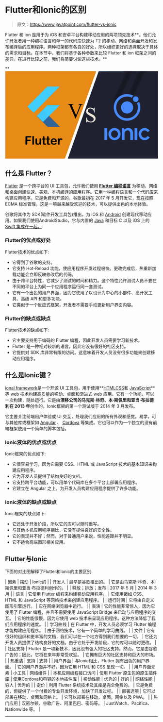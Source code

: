 # Flutter和Ionic的区别

> 原文：<https://www.javatpoint.com/flutter-vs-ionic>

Flutter 和 ion 是用于为 iOS 和安卓平台构建移动应用的两项领先技术**。他们允许开发者用一种编程语言和单一的代码库快速为 T2 的移动、网络和桌面开发和发布编译后的应用程序。两种框架都有各自的好处，所以组织更好的选择取决于具体的需求和目标。在本节中，我们将基于各种参数来比较 Flutter 和 ion 框架之间的差异。在进行比较之前，我们将简要讨论这些技术。**

**![Flutter vs Ionic](img/6aab07c41a30654a0089361550fc63c3.png)

## 什么是 Flutter？

[Flutter](https://www.javatpoint.com/flutter) 是一个跨平台的 UI 工具包，允许我们使用 [**Flutter 编程语言**](https://www.javatpoint.com/flutter-dart-programming) 为移动、网络和桌面创建快速、美观、本机编译的应用程序。它用一种编程语言和一个代码库来构建应用程序。它是免费和开源的。谷歌最初在 2017 年 5 月开发它，现在按照 ECMA 标准管理。这是一项越来越受欢迎的技术，可以提供出色的本地体验。

谷歌将其作为 SDK(软件开发工具包)推出，为 iOS 和 [Android](https://www.javatpoint.com/android-tutorial) 创建现代移动应用。如果我们使用AndroidStudio，它与内置的 [Java](https://www.javatpoint.com/java-tutorial) 和目标 C 以及 iOS 上的 [Swift 集成在一起。](https://www.javatpoint.com/ios-development-using-swift)

### Flutter的优点或好处

Flutter技术的优点如下:

*   它得到了谷歌的支持。
*   它支持 Hot-Reload 功能，使应用程序开发过程极快。更改完成后，热重新加载功能会立即反映修改后的代码。
*   由于跨平台特性，它减少了测试的时间和精力。这个特性允许测试人员不要在不同的平台上为同一个应用程序运行同一套测试。
*   它有一个出色的用户界面，因为它使用了以设计为中心的小部件、高开发工具、高级 API 和更多功能。
*   它类似于一个反应式框架，开发者不需要手动更新用户界面内容。

### Flutter的缺点或缺点

Flutter技术的缺点如下:

*   它主要支持用于编码的 Flutter 编程，因此开发人员需要学习新技术。
*   Flutter 是一种相对较新的语言，因此它没有很好的社区支持。
*   它提供对 SDK 库非常有限的访问。这意味着开发人员没有很多功能来创建移动应用程序。

## 什么是Ionic键？

[ional framework](https://www.javatpoint.com/ionic)是一个开源 UI 工具包，用于使用**[HTML](https://www.javatpoint.com/html-tutorial)[CSS](https://www.javatpoint.com/css-tutorial)和 [JavaScript](https://www.javatpoint.com/javascript-tutorial)** 等 web 技术构建高质量的移动、桌面和渐进式 web 应用。它有一个功能，可以一次构建，随处运行。它是由**漂移公司的马克斯·林奇、本·斯佩里和亚当·布拉德利在 2013 年**创作的。Ionic框架的第一个测试版于 2014 年 3 月发布。

它主要关注前端用户体验或 UI 交互，处理我们应用的所有外观和感觉。易学，可与其他库或框架如 [Angular](https://www.javatpoint.com/angularjs-tutorial) 、 [Cordova](https://www.javatpoint.com/apache-cordova) 等集成。它也可以作为一个独立的没有前端框架使用一个简单的脚本包括。

### Ionic液体的优点或优点

Ionic框架的优点如下:

*   它很容易学习，因为它需要 CSS、HTML 或 JavaScript 技术的基本知识来构建应用程序。
*   它为开发人员提供了结构良好的文档。
*   它支持跨平台功能，可以用单个代码库在多个平台上部署应用程序。
*   它建立在 Angular 之上，为开发人员构建应用程序提供了许多功能。

### Ionic液体的缺点或缺点

Ionic框架的缺点如下:

*   它还处于开发阶段，所以它的库可以随时重写。
*   与其他本机应用程序相比，它没有提供良好的安全性。
*   它的表现并不好；然而，对于普通用户来说，性能差距并不明显。
*   它不适合高端图形相关应用。

## Flutter与Ionic

下面的对比图解释了Flutter和Ionic的主要区别:

| 因素 | 摆动 | Ionic的 |
| 开发人 | 最早是谷歌推出的。 | 它是由马克斯·林奇、本·斯佩里和亚当·布拉德利创作的。 |
| 释放；排放；发布 | 2017 年 5 月 | 2014 年 3 月 |
| 语言 | 它使用 Flutter 编程来构建移动应用程序。 | 它使用诸如 CSS、HTML 和 JavaScript 等网络技术来创建应用程序。 |
| 运行时间 | 它将由自定义图形引擎运行。 | 它在网络浏览器中运行。 |
| 表演 | 它的性能非常惊人，因为它使用了 Flutter 编程，并且不需要使用 JavaScript Bridge 来启动与应用程序的交互。 | 它的性能很慢，因为它使用 web 技术来呈现应用程序。这种方法降低了我们应用程序的速度。 |
| 学习曲线 | 在 Flutter 中，开发人员必须学习 Flutter 编程才能构建应用程序。 | 由于网络技术，它有一个简单的学习曲线。 |
| 文件 | 它有很好的组织和更丰富的文档，我们可以在一个地方得到我们想要的一切。 | 它还为开发人员提供了结构良好的文档。由于它处于开发阶段，它的库可以随时更改。 |
| 社区支持 | Flutter 是一项新技术，因此没有强大的社区支持。然而，它是由谷歌广告的；因此，它将在来年非常受欢迎。 | 它拥有巨大的社区支持和巨大的市场。 |
| 热重装 | 支持 | 支持 |
| 用户界面 | 与Ionic相比，Flutter 拥有出色的用户界面。 | 它的用户界面并不好，因为它用 HTML 和 CSS 呈现一切。 |
| 用户界面元素 | 小工具 | 网络组件 |
| 本机应用编程接口访问 | 使用 Flutter 原生包的原生插件库 | 使用Cordova和电容的本地插件库 |
| 移动性能 | 优秀的 | 好的 |
| 网络性能 | 穷人 | 优秀的 |
| 定价 | 利用 Flutter 系统技术及其库是完全免费的。 | 它是免费的，但提供了一个付费的专业开发环境，加快了开发过程。 |
| 部署选项 | 它可以部署在移动、桌面和网络上。 | 它可以部署在移动，桌面，网络以及 PWA。 |
| 热门应用 | 汉密尔顿、谷歌广告、阿里巴巴、密码等。 | JustWatch、Pacifica、Nationwide 等。 |

* * ***